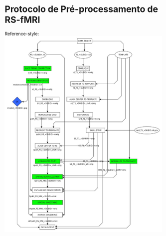 
# Protocolo de Pré-processamento de RS-fMRI

Reference-style:
![Etapas do protocolo][chart]

[chart]: images/flowchart.jpg "Logo Title Text 2"
